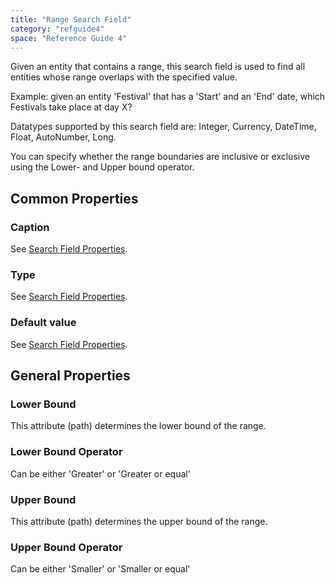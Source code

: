 ```yaml
---
title: "Range Search Field"
category: "refguide4"
space: "Reference Guide 4"
---
```

Given an entity that contains a range, this search field is used to find all entities whose range overlaps with the specified value.

Example: given an entity 'Festival' that has a 'Start' and an 'End' date, which Festivals take place at day X?

Datatypes supported by this search field are: Integer, Currency, DateTime, Float, AutoNumber, Long.

You can specify whether the range boundaries are inclusive or exclusive using the Lower- and Upper bound operator.

## Common Properties

### Caption

See [Search Field Properties](Search+Field+Properties).

### Type

See [Search Field Properties](Search+Field+Properties).

### Default value

See [Search Field Properties](Search+Field+Properties).

## General Properties

### Lower Bound

This attribute (path) determines the lower bound of the range.

### Lower Bound Operator

Can be either 'Greater' or 'Greater or equal'

### Upper Bound

This attribute (path) determines the upper bound of the range.

### Upper Bound Operator

Can be either 'Smaller' or 'Smaller or equal'